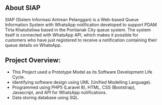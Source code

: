 
## About SIAP

SIAP (Sistem Informasi Antrean Pelanggan) is a Web-based Queue Information System with WhatsApp notification developed to support PDAM Tirta Khatulistiwa based in the Pontianak City queue system. The system itself is connected with WhatsApp API, which makes it possible for customers who have just registered to receive a notification containing their queue details on WhatsApp. 

## Project Overview:

- This Project used a Prototype Model as its Software Development Life Cycle. 
- Identifying software design using UML (Unified Modelling Language). 
- Programmed using PHP5 (Laravel 8), HTML, CSS (Bootstrap), Javascript, and API for WhatsApp notifications. 
- Data storing database using SQL.
